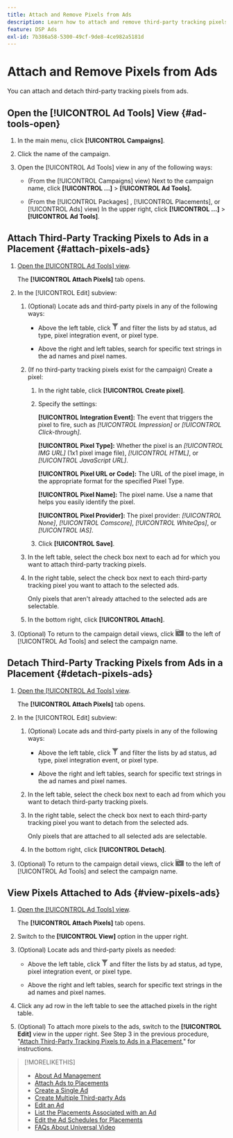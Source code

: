 ```yaml
---
title: Attach and Remove Pixels from Ads
description: Learn how to attach and remove third-party tracking pixels from ads.
feature: DSP Ads
exl-id: 7b386a58-5300-49cf-9de8-4ce982a5181d
---
```

# Attach and Remove Pixels from Ads

You can attach and detach third-party tracking pixels from ads.

## Open the [!UICONTROL Ad Tools] View {#ad-tools-open}

1. In the main menu, click **[!UICONTROL Campaigns]**.
     
1. Click the name of the campaign.

1. Open the [!UICONTROL Ad Tools] view in any of the following ways:

   * (From the [!UICONTROL Campaigns] view) Next to the campaign name, click **[!UICONTROL ...]** > **[!UICONTROL Ad Tools].**

   * (From the [!UICONTROL Packages] , [!UICONTROL Placements], or [!UICONTROL Ads] view) In the upper right, click **[!UICONTROL ...]** > **[!UICONTROL Ad Tools]**.

## Attach Third-Party Tracking Pixels to Ads in a Placement {#attach-pixels-ads}
     
1. [Open the [!UICONTROL Ad Tools] view](#ad-tools-open).

   The **[!UICONTROL Attach Pixels]** tab opens.

1. In the [!UICONTROL Edit] subview:

   1. (Optional) Locate ads and third-party pixels in any of the following ways:

      * Above the left table, click ![Filter](/help/dsp/assets/filter.png) and filter the lists by ad status, ad type, pixel integration event, or pixel type.
   
      * Above the right and left tables, search for specific text strings in the ad names and pixel names.
   
   1. (If no third-party tracking pixels exist for the campaign) Create a pixel:

      1. In the right table, click **[!UICONTROL Create pixel]**.

      1. Specify the settings:

         **[!UICONTROL Integration Event]:** The event that triggers the pixel to fire, such as *[!UICONTROL Impression]* or *[!UICONTROL Click-through]*.
         
         **[!UICONTROL Pixel Type]:** Whether the pixel is an *[!UICONTROL IMG URL]* (1x1 pixel image file), *[!UICONTROL HTML]*, or *[!UICONTROL JavaScript URL]*.
         
         **[!UICONTROL Pixel URL or Code]:** The URL of the pixel image, in the appropriate format for the specified Pixel Type.
         
         **[!UICONTROL Pixel Name]:** The pixel name. Use a name that helps you easily identify the pixel.
         
         **[!UICONTROL Pixel Provider]:** The pixel provider: *[!UICONTROL None]*, *[!UICONTROL Comscore]*, *[!UICONTROL WhiteOps]*, or *[!UICONTROL IAS]*.

      1. Click **[!UICONTROL Save]**.

   1. In the left table, select the check box next to each ad for which you want to attach third-party tracking pixels.

   1. In the right table, select the check box next to each third-party tracking pixel you want to attach to the selected ads.

      Only pixels that aren't already attached to the selected ads are selectable.

   1. In the bottom right, click **[!UICONTROL Attach]**.

1. (Optional) To return to the campaign detail views, click ![Return to folder](/help/dsp/assets/breadcrumb-return.png "Return to folder") to the left of [!UICONTROL Ad Tools] and select the campaign name.

## Detach Third-Party Tracking Pixels from Ads in a Placement {#detach-pixels-ads}
     
1. [Open the [!UICONTROL Ad Tools] view](#ad-tools-open).

   The **[!UICONTROL Attach Pixels]** tab opens.

1. In the [!UICONTROL Edit] subview:

   1. (Optional) Locate ads and third-party pixels in any of the following ways:

      * Above the left table, click ![Filter](/help/dsp/assets/filter.png) and filter the lists by ad status, ad type, pixel integration event, or pixel type.
   
      * Above the right and left tables, search for specific text strings in the ad names and pixel names.
   
   1. In the left table, select the check box next to each ad from which you want to detach third-party tracking pixels.

   1. In the right table, select the check box next to each third-party tracking pixel you want to detach from the selected ads.

      Only pixels that are attached to all selected ads are selectable.

   1. In the bottom right, click **[!UICONTROL Detach]**.

1. (Optional) To return to the campaign detail views, click ![Return to folder](/help/dsp/assets/breadcrumb-return.png "Return to folder") to the left of [!UICONTROL Ad Tools] and select the campaign name.

## View Pixels Attached to Ads {#view-pixels-ads}

1. [Open the [!UICONTROL Ad Tools] view](#ad-tools-open).

   The **[!UICONTROL Attach Pixels]** tab opens.

1. Switch to the **[!UICONTROL View]** option in the upper right.

1. (Optional) Locate ads and third-party pixels as needed:

      * Above the left table, click ![Filter](/help/dsp/assets/filter.png) and filter the lists by ad status, ad type, pixel integration event, or pixel type.
   
      * Above the right and left tables, search for specific text strings in the ad names and pixel names.

1. Click any ad row in the left table to see the attached pixels in the right table.

1. (Optional) To attach more pixels to the ads, switch to the **[!UICONTROL Edit]** view in the upper right. See Step 3 in the previous procedure, "[Attach Third-Party Tracking Pixels to Ads in a Placement](#attach-pixels-ads)," for instructions.

>[!MORELIKETHIS]
>
>* [About Ad Management](ad-about.md)
>* [Attach Ads to Placements](/help/dsp/campaign-management/ads/ad-attach-to-placement.md)
>* [Create a Single Ad](ad-create.md)
>* [Create Multiple Third-party Ads](ad-create-multiple.md)
>* [Edit an Ad](ad-edit.md)
>* [List the Placements Associated with an Ad](ad-list-placements.md)
>* [Edit the Ad Schedules for Placements](/help/dsp/campaign-management/placements/placement-edit-ad-schedule.md)
>* [FAQs About Universal Video](/help/dsp/campaign-management/faq-universal-video.md)
